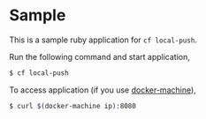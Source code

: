 # Sample 

This is a sample ruby application for `cf local-push`.

Run the following command and start application,

```bash
$ cf local-push
```

To access application (if you use [docker-machine](https://docs.docker.com/machine/)),

```bash
$ curl $(docker-machine ip):8080
```
